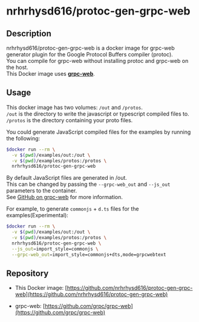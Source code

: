 # nrhrhysd616/protoc-gen-grpc-web

## Description

nrhrhysd616/protoc-gen-grpc-web is a docker image for grpc-web generator plugin for the Google Protocol Buffers compiler (protoc).  
You can compile for grpc-web without installing protoc and grpc-web on the host.  
This Docker image uses **[grpc-web](https://github.com/grpc/grpc-web)**.

## Usage

This docker image has two volumes: `/out` and `/protos`.  
`/out` is the directory to write the javascript or typescript compiled files to.  
`/protos` is the directory containing your proto files.

You could generate JavaScript compiled files for the examples by running the following:

```sh
$docker run --rm \
  -v $(pwd)/examples/out:/out \
  -v $(pwd)/examples/protos:/protos \
  nrhrhysd616/protoc-gen-grpc-web
```

By default JavaScript files are generated in /out.  
This can be changed by passing the `--grpc-web_out` and `--js_out` parameters to the container.  
See [GitHub on grpc-web](https://github.com/grpc/grpc-web#client-configuration-options) for more information.

For example, to generate `commonjs` + `d.ts` files for the examples(Experimental):

```sh
$docker run --rm \
  -v $(pwd)/examples/out:/out \
  -v $(pwd)/examples/protos:/protos \
  nrhrhysd616/protoc-gen-grpc-web \
  --js_out=import_style=commonjs \
  --grpc-web_out=import_style=commonjs+dts,mode=grpcwebtext
```

## Repository

* This Docker image: [https://github.com/nrhrhysd616/protoc-gen-grpc-web](https://github.com/nrhrhysd616/protoc-gen-grpc-web)

* grpc-web: [https://github.com/grpc/grpc-web](https://github.com/grpc/grpc-web)